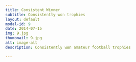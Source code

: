 ```yaml
---
title: Consistent Winner
subtitle: Consistently won trophies
layout: default
modal-id: 9
date: 2014-07-15
img: 9.jpg
thumbnail: 9.jpg
alt: image-alt
description: Consistently won amateur football trophies

---
```

